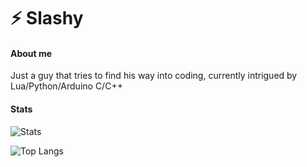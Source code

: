 # ⚡ Slashy

#### About me
Just a guy that tries to find his way into coding, currently intrigued by Lua/Python/Arduino C/C++

#### Stats
![Stats](https://streakstats.vercel.app/api?username=SlashyIsTaken&show=reviews,prs_merged_percentage&show_icons=true&hide=contribs,prs,issues&include_all_commits=true&theme=dark#gh-dark-mode-only)

![Top Langs](https://streakstats.vercel.app/api/top-langs/?username=SlashyIsTaken&layout=compact&size_weight=0.5&count_weight=0.5)
